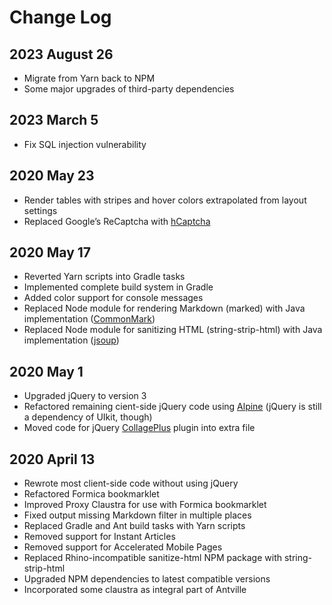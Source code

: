 # Change Log

## 2023 August 26

* Migrate from Yarn back to NPM
* Some major upgrades of third-party dependencies

## 2023 March 5

* Fix SQL injection vulnerability

## 2020 May 23

* Render tables with stripes and hover colors extrapolated from layout settings
* Replaced Google’s ReCaptcha with [hCaptcha](https://hcaptcha.com)

## 2020 May 17

* Reverted Yarn scripts into Gradle tasks
* Implemented complete build system in Gradle
* Added color support for console messages
* Replaced Node module for rendering Markdown (marked) with Java implementation ([CommonMark](https://github.com/atlassian/commonmark-java))
* Replaced Node module for sanitizing HTML (string-strip-html) with Java implementation ([jsoup](https://jsoup.org))

## 2020 May 1

* Upgraded jQuery to version 3
* Refactored remaining cient-side jQuery code using [Alpine](https://github.com/alpinejs/alpine) (jQuery is still a dependency of UIkit, though)
* Moved code for jQuery [CollagePlus](https://github.com/antville/jquery-collagePlus) plugin into extra file

## 2020 April 13

* Rewrote most client-side code without using jQuery
* Refactored Formica bookmarklet
* Improved Proxy Claustra for use with Formica bookmarklet
* Fixed output missing Markdown filter in multiple places
* Replaced Gradle and Ant build tasks with Yarn scripts
* Removed support for Instant Articles
* Removed support for Accelerated Mobile Pages
* Replaced Rhino-incompatible sanitize-html NPM package with string-strip-html
* Upgraded NPM dependencies to latest compatible versions
* Incorporated some claustra as integral part of Antville
